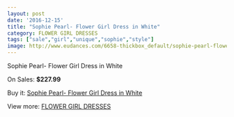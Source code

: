 ```yaml
---
layout: post
date: '2016-12-15'
title: "Sophie Pearl- Flower Girl Dress in White"
category: FLOWER GIRL DRESSES
tags: ["sale","girl","unique","sophie","style"]
image: http://www.eudances.com/6658-thickbox_default/sophie-pearl-flower-girl-dress-in-white.jpg
---
```

Sophie Pearl- Flower Girl Dress in White

On Sales: **$227.99**
<a href="https://www.eudances.com/en/flower-girl-dresses/2459-sophie-pearl-flower-girl-dress-in-white.html"><amp-img layout="responsive" width="600" height="600" src="//www.eudances.com/6658-thickbox_default/sophie-pearl-flower-girl-dress-in-white.jpg" alt="Sophie Pearl- Flower Girl Dress in White 0" /></a>

Buy it: [Sophie Pearl- Flower Girl Dress in White](https://www.eudances.com/en/flower-girl-dresses/2459-sophie-pearl-flower-girl-dress-in-white.html "Sophie Pearl- Flower Girl Dress in White")

View more: [FLOWER GIRL DRESSES](https://www.eudances.com/en/30-flower-girl-dresses "FLOWER GIRL DRESSES")